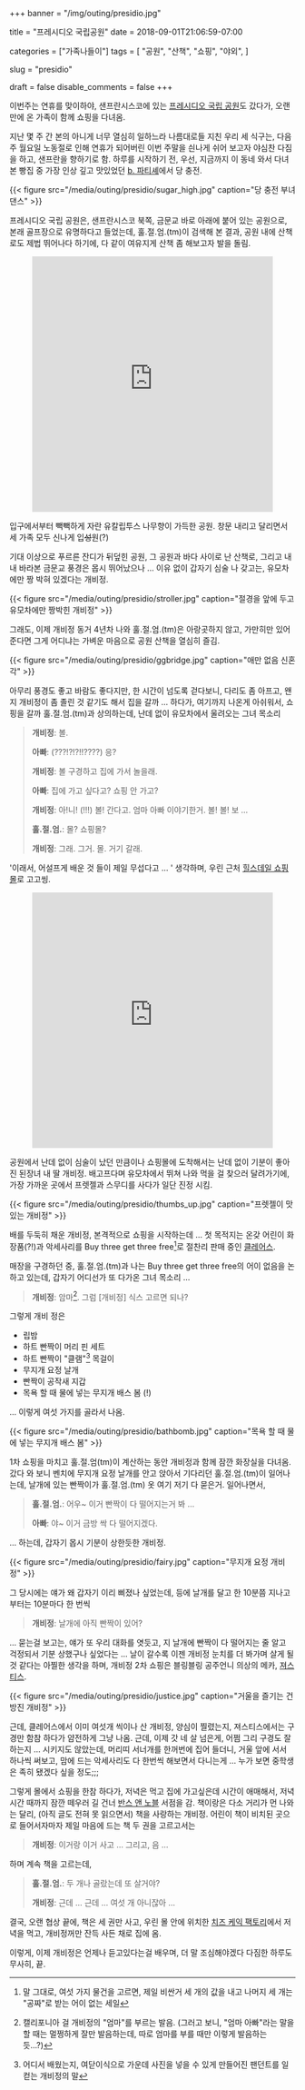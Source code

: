 +++
banner = "/img/outing/presidio.jpg"

title = "프레시디오 국립공원"
date = 2018-09-01T21:06:59-07:00

categories = ["가족나들이"]
tags = [
    "공원",
    "산책",
    "쇼핑",
    "야외",
]

slug = "presidio"

draft = false
disable_comments = false
+++

이번주는 연휴를 맞이하야, 샌프란시스코에 있는 [프레시디오 국립 공원](https://www.presidio.gov/)도 갔다가,
오랜만에 온 가족이 함께 쇼핑을 다녀옴.

<!--more-->

지난 몇 주 간 본의 아니게 너무 열심히 일하느라 나름대로들 지친 우리 세 식구는, 다음주 월요일 노동절로 인해
연휴가 되어버린 이번 주말을 싄나게 쉬어 보고자 야심찬 다짐을 하고, 샌프란을 향하기로 함.
하루를 시작하기 전, 우선, 지금까지 이 동네 와서 다녀 본 빵집 중 가장 인상 깊고 맛있었던
[b. 파티셰](https://bpatisserie.com/)에서 당 충전.

{{< figure src="/media/outing/presidio/sugar_high.jpg"
  caption="당 충전 부녀 댄스" >}}

프레시디오 국립 공원은, 샌프란시스코 북쪽, 금문교 바로 아래에 붙어 있는 공원으로, 본래
골프장으로 유명하다고 들었는데, 훌.절.엄.(tm)이 검색해 본 결과, 공원 내에 산책로도 제법
뛰어나다 하기에, 다 같이 여유지게 산책 좀 해보고자 발을 돌림.

<figure>
<iframe src="https://www.google.com/maps/embed?pb=!1m18!1m12!1m3!1d25220.950105790893!2d-122.48369634645351!3d37.79897330430562!2m3!1f0!2f0!3f0!3m2!1i1024!2i768!4f13.1!3m3!1m2!1s0x808586df085a159b%3A0xb4afb256fcbe7f60!2sPresidio%2C+San+Francisco%2C+CA!5e0!3m2!1sen!2sus!4v1535949776285"
width="100%" height="450" frameborder="0" style="border:0" allowfullscreen></iframe>
</figure>

입구에서부터 빽빽하게 자란 유칼립투스 나무향이 가득한 공원. 창문 내리고 달리면서 세 가족 모두 신나게 입~~성~~원(?)

기대 이상으로 푸르른 잔디가 뒤덮힌 공원, 그 공원과 바다 사이로 난 산책로, 그리고 내내 바라본 금문교 풍경은 몹시 뛰어났으나 …
이유 없이 갑자기 심술 나 갖고는, 유모차에만 짱 박혀 있겠다는 개비정.

{{< figure src="/media/outing/presidio/stroller.jpg"
  caption="절경을 앞에 두고 유모차에만 짱박힌 개비정" >}}

그래도, 이제 개비정 동거 4년차 나와 훌.절.엄.(tm)은 아랑곳하지 않고, 가만히만 있어준다면 그게 어디냐는 가벼운 마음으로
공원 산책을 열심히 즐김.

{{< figure src="/media/outing/presidio/ggbridge.jpg"
  caption="애만 없음 신혼 각" >}}

아무리 풍경도 좋고 바람도 좋다지만, 한 시간이 넘도록 걷다보니, 다리도 좀 아프고, 왠지 개비정이 좀 졸린 것 같기도 해서 집을 갈까 …
하다가, 여기까지 나온게 아쉬워서, 쇼핑을 갈까 훌.절.엄.(tm)과 상의하는데, 난데 없이 유모차에서 울려오는 그녀 목소리

> **개비정**: 볼.
>
> **아빠**: (???!?!?!!????) 응?
>
> **개비정**: 볼 구경하고 집에 가서 놀을래.
>
> **아빠**: 집에 가고 싶다고? 쇼핑 안 가고?
>
> **개비정**: 아!니! (!!!) 볼! 간다고. 엄마 아빠 이야기한거. 볼! 볼! 보 …
>
> **훌.절.엄.**: 몰? 쇼핑몰?
>
> **개비정**: 그래. 그거. 몰. 거기 갈래.

'이래서, 어설프게 배운 것 들이 제일 무섭다고 … ' 생각하며, 우린 근처 [힐스데일 쇼핑몰](https://hillsdale.com)로 고고씽.

<figure>
<iframe src="https://www.google.com/maps/embed?pb=!1m28!1m12!1m3!1d202162.4894574375!2d-122.52463764138489!3d37.65416677513344!2m3!1f0!2f0!3f0!3m2!1i1024!2i768!4f13.1!4m13!3e0!4m5!1s0x808586df085a159b%3A0xb4afb256fcbe7f60!2sPresidio%2C+San+Francisco%2C+CA!3m2!1d37.7988737!2d-122.46619369999999!4m5!1s0x808f9f02dcad8b75%3A0xca58f280b59933bf!2sHillsdale+Shopping+Center%2C+60+E+31st+Ave%2C+San+Mateo%2C+CA+94403!3m2!1d37.538056999999995!2d-122.301778!5e0!3m2!1sen!2sus!4v1535954105313"
width="100%" height="450" frameborder="0" style="border:0" allowfullscreen></iframe>
</figure>

공원에서 난데 없이 심술이 났던 만큼이나 쇼핑몰에 도착해서는 난데 없이 기분이 좋아진 된장녀 내 딸 개비정.
배고프다며 유모차에서 뛰쳐 나와 먹을 걸 찾으러 달려가기에, 가장 가까운 곳에서 프렛젤과 스무디를 사다가
일단 진정 시킴.

{{< figure src="/media/outing/presidio/thumbs_up.jpg"
  caption="프렛젤이 맛있는 개비정" >}}

배를 두둑히 채운 개비정, 본격적으로 쇼핑을 시작하는데 …
첫 목적지는 온갖 어린이 화장품(?!)과 악세사리를 Buy three get three free[^1]로 절찬리 판매 중인 [클레어스](https://www.claires.com/).

[^1]: 말 그대로, 여섯 가지 물건을 고르면, 제일 비싼거 세 개의 값을 내고 나머지 세 개는 "공짜"로 받는 어이 없는 세일

매장을 구경하던 중, 훌.절.엄.(tm)과 나는 Buy three get three free의 어이 없음을 논 하고 있는데,
갑자기 어디선가 또 다가온 그녀 목소리 …

> **개비정**: 암마[^2]. 그럼 [개비정] 식스 고르면 되나?

[^2]: 캘리포니아 걸 개비정의 "엄마"를 부르는 발음. (그러고 보니, "엄마 아빠"라는 말을 할 때는 멀쩡하게 잘만 발음하는데, 따로 엄마를 부를 때만 이렇게 발음하는듯…?)

그렇게 개비 정은

* 립밤
* 하트 빤짝이 머리 핀 세트
* 하트 빤짝이 "클램"[^3] 목걸이
* 무지개 요정 날개
* 빤짝이 공작새 지갑
* 목욕 할 때 물에 넣는 무지개 배스 봄 (!)

[^3]: 어디서 배웠는지, 여닫이식으로 가운데 사진을 넣을 수 있게 만들어진 팬던트를 일컫는 개비정의 말

… 이렇게 여섯 가지를 골라서 나옴.

{{< figure src="/media/outing/presidio/bathbomb.jpg"
  caption="목욕 할 때 물에 넣는 무지개 배스 봄" >}}

1차 쇼핑을 마치고 훌.절.엄(tm)이 계산하는 동안 개비정과 함께 잠깐 화장실을 다녀옴.
갔다 와 보니 벤치에 무지개 요정 날개를 안고 앉아서 기다리던 훌.절.엄.(tm)이 일어나는데, 날개에 있는 빤짝이가
훌.절.엄.(tm) 옷 여기 저기 다 묻은거. 일어나면서,

> **훌.절.엄.**: 어우~ 이거 빤짝이 다 떨어지는거 봐 …
>
> **아빠**: 야~ 이거 금방 싹 다 떨어지겠다.

… 하는데, 갑자기 몹시 기분이 상한듯한 개비정.

{{< figure src="/media/outing/presidio/fairy.jpg"
  caption="무지개 요정 개비정" >}}

그 당시에는 얘가 왜 갑자기 이리 삐졌나 싶었는데, 등에 날개를 달고 한 10분쯤
지나고 부터는 10분마다 한 번씩

> **개비정**: 날개에 아직 빤짝이 있어?

… 묻는걸 보고는, 얘가 또 우리 대화를 엿듯고, 지 날개에 빤짝이 다 떨어지는 줄 알고 걱정되서 기분 상했구나 싶었다는 …
날이 갈수록 이젠 개비정 눈치를 더 봐가며 살게 될 것 같다는 아찔한 생각을 하며, 개비정 2차 쇼핑은 블링블링
공주언니 의상의 메카, [져스티스](https://www.shopjustice.com).

{{< figure src="/media/outing/presidio/justice.jpg"
  caption="거울을 즐기는 건방진 개비정" >}}

근데, 클레어스에서 이미 여섯개 씩이나 산 개비정, 양심이 찔렸는지, 져스티스에서는 구경만 함참 하다가 얌전하게 그냥 나옴.
근데, 이제 갓 네 살 넘은게, 어쩜 그리 구경도 잘 하는지 … 시키지도 않았는데, 머리띠 서너개를 한꺼번에 집어 들더니,
거울 앞에 서서 하나씩 써보고, 맘에 드는 악세사리도 다 한번씩 해보면서 다니는게 … 누가 보면 중학생은 족히 됐겠다 싶을 정도;;;

그렇게 몰에서 쇼핑을 한참 하다가, 저녁은 먹고 집에 가고싶은데 시간이 애매해서, 저녁 시간 때까지 잠깐 떼우러
길 건너 [반스 앤 노블](https://www.barnesandnoble.com/) 서점을 감.
책이랑은 다소 거리가 먼 나와는 달리, (아직 글도 전혀 못 읽으면서) 책을 사랑하는 개비정.
어린이 책이 비치된 곳으로 들어서자마자 제일 마음에 드는 책 두 권을 고르고서는

> **개비정**: 이거랑 이거 사고 … 그리고, 음 …

하며 계속 책을 고르는데,

> **훌.절.엄.**: 두 개나 골랐는데 또 살거야?
>
> **개비정**: 근데 … 근데 … 여섯 개 아니잖아 …

결국, 오랜 협상 끝에, 책은 세 권만 사고, 우린 몰 안에 위치한 [치즈 케익 팩토리](https://www.thecheesecakefactory.com/)에서
저녁을 먹고, 개비정꺼만 잔득 사든 채로 집에 옴.

이렇게, 이제 개비정은 언제나 듣고있다는걸 배우며, 더 말 조심해야겠다 다짐한 하루도 무사히, 끝.
